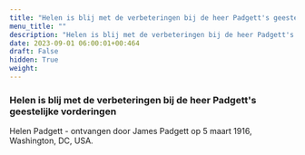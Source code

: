```yaml
---
title: "Helen is blij met de verbeteringen bij de heer Padgett's geestelijke vorderingen"
menu_title: ""
description: "Helen is blij met de verbeteringen bij de heer Padgett's geestelijke vorderingen"
date: 2023-09-01 06:00:01+00:464
draft: False
hidden: True
weight:
---
```

### Helen is blij met de verbeteringen bij de heer Padgett's geestelijke vorderingen

Helen Padgett - ontvangen door James Padgett op 5 maart 1916, Washington, DC, USA.
